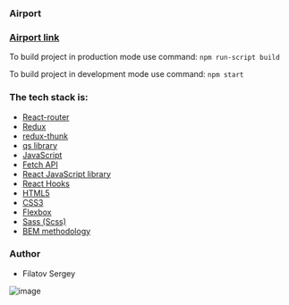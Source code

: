 ###           Airport
### [Airport link](https://airport-react-redax.netlify.app/)

To build project in production mode use command: `npm run-script build`

To build project in development mode use command: `npm start`

### The tech stack is:

- [React-router](https://reactrouter.com/web/guides/quick-start)
- [Redux](https://redux.js.org/)
- [redux-thunk](https://github.com/reduxjs/redux-thunk)
- [qs library](https://github.com/ljharb/qs)
- [JavaScript](https://developer.mozilla.org/ru/docs/Web/JavaScript)
- [Fetch API](https://developer.mozilla.org/en-US/docs/Web/API/Fetch_API)
- [React JavaScript library](https://reactjs.org/)
- [React Hooks](https://reactjs.org/docs/hooks-faq.html#gatsby-focus-wrapper)
- [HTML5](https://en.wikipedia.org/wiki/HTML5)
- [CSS3](https://en.wikipedia.org/wiki/Cascading_Style_Sheets)
- [Flexbox](https://en.wikipedia.org/wiki/CSS_Flexible_Box_Layout)
- [Sass (Scss)](https://sass-lang.com/)
- [BEM methodology](https://en.bem.info/methodology/)

### Author

- Filatov Sergey

![image](https://user-images.githubusercontent.com/85936492/142623922-f3d0e104-a319-446a-8aec-3986b71e4cf1.png)

